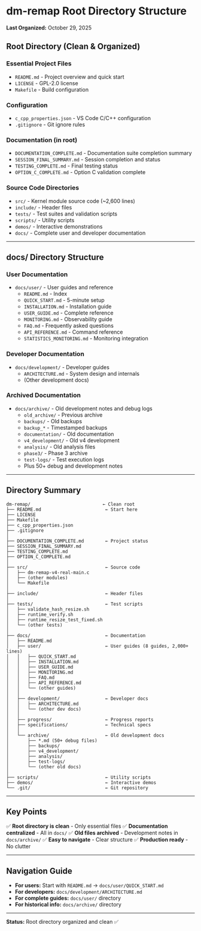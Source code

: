 # dm-remap Root Directory Structure

**Last Organized:** October 29, 2025

## Root Directory (Clean & Organized)

### Essential Project Files
- `README.md` - Project overview and quick start
- `LICENSE` - GPL-2.0 license
- `Makefile` - Build configuration

### Configuration
- `c_cpp_properties.json` - VS Code C/C++ configuration
- `.gitignore` - Git ignore rules

### Documentation (in root)
- `DOCUMENTATION_COMPLETE.md` - Documentation suite completion summary
- `SESSION_FINAL_SUMMARY.md` - Session completion and status
- `TESTING_COMPLETE.md` - Final testing status
- `OPTION_C_COMPLETE.md` - Option C validation complete

### Source Code Directories
- `src/` - Kernel module source code (~2,600 lines)
- `include/` - Header files
- `tests/` - Test suites and validation scripts
- `scripts/` - Utility scripts
- `demos/` - Interactive demonstrations
- `docs/` - Complete user and developer documentation

---

## docs/ Directory Structure

### User Documentation
- `docs/user/` - User guides and reference
  - `README.md` - Index
  - `QUICK_START.md` - 5-minute setup
  - `INSTALLATION.md` - Installation guide
  - `USER_GUIDE.md` - Complete reference
  - `MONITORING.md` - Observability guide
  - `FAQ.md` - Frequently asked questions
  - `API_REFERENCE.md` - Command reference
  - `STATISTICS_MONITORING.md` - Monitoring integration

### Developer Documentation
- `docs/development/` - Developer guides
  - `ARCHITECTURE.md` - System design and internals
  - (Other development docs)

### Archived Documentation
- `docs/archive/` - Old development notes and debug logs
  - `old_archive/` - Previous archive
  - `backups/` - Old backups
  - `backup_*` - Timestamped backups
  - `documentation/` - Old documentation
  - `v4_development/` - Old v4 development
  - `analysis/` - Old analysis files
  - `phase3/` - Phase 3 archive
  - `test-logs/` - Test execution logs
  - Plus 50+ debug and development notes

---

## Directory Summary

```
dm-remap/                           ← Clean root
├── README.md                        ← Start here
├── LICENSE
├── Makefile
├── c_cpp_properties.json
├── .gitignore
│
├── DOCUMENTATION_COMPLETE.md        ← Project status
├── SESSION_FINAL_SUMMARY.md
├── TESTING_COMPLETE.md
├── OPTION_C_COMPLETE.md
│
├── src/                             ← Source code
│   ├── dm-remap-v4-real-main.c
│   ├── (other modules)
│   └── Makefile
│
├── include/                         ← Header files
│
├── tests/                           ← Test scripts
│   ├── validate_hash_resize.sh
│   ├── runtime_verify.sh
│   ├── runtime_resize_test_fixed.sh
│   └── (other tests)
│
├── docs/                            ← Documentation
│   ├── README.md
│   ├── user/                        ← User guides (8 guides, 2,000+ lines)
│   │   ├── QUICK_START.md
│   │   ├── INSTALLATION.md
│   │   ├── USER_GUIDE.md
│   │   ├── MONITORING.md
│   │   ├── FAQ.md
│   │   ├── API_REFERENCE.md
│   │   └── (other guides)
│   │
│   ├── development/                 ← Developer docs
│   │   ├── ARCHITECTURE.md
│   │   └── (other dev docs)
│   │
│   ├── progress/                    ← Progress reports
│   ├── specifications/              ← Technical specs
│   │
│   └── archive/                     ← Old development docs
│       ├── *.md (50+ debug files)
│       ├── backups/
│       ├── v4_development/
│       ├── analysis/
│       ├── test-logs/
│       └── (other old docs)
│
├── scripts/                         ← Utility scripts
├── demos/                           ← Interactive demos
└── .git/                            ← Git repository
```

---

## Key Points

✅ **Root directory is clean** - Only essential files
✅ **Documentation centralized** - All in `docs/`
✅ **Old files archived** - Development notes in `docs/archive/`
✅ **Easy to navigate** - Clear structure
✅ **Production ready** - No clutter

---

## Navigation Guide

- **For users:** Start with `README.md` → `docs/user/QUICK_START.md`
- **For developers:** `docs/development/ARCHITECTURE.md`
- **For complete guides:** `docs/user/` directory
- **For historical info:** `docs/archive/` directory

---

**Status:** Root directory organized and clean ✅
